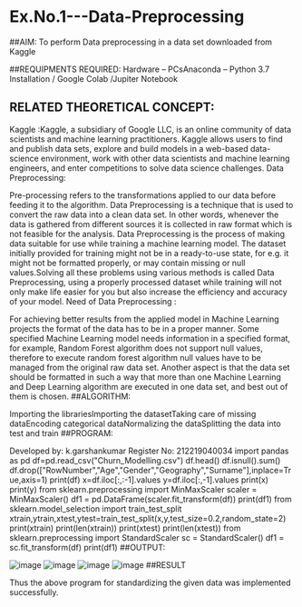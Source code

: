 # Ex.No.1---Data-Preprocessing
##AIM:
To perform Data preprocessing in a data set downloaded from Kaggle

##REQUIPMENTS REQUIRED:
Hardware – PCsAnaconda – Python 3.7 Installation / Google Colab /Jupiter Notebook
## RELATED THEORETICAL CONCEPT:

Kaggle :Kaggle, a subsidiary of Google LLC, is an online community of data scientists and machine learning practitioners. Kaggle allows users to find and publish data sets, explore and build models in a web-based data-science environment, work with other data scientists and machine learning engineers, and enter competitions to solve data science challenges.
Data Preprocessing:

Pre-processing refers to the transformations applied to our data before feeding it to the algorithm. Data Preprocessing is a technique that is used to convert the raw data into a clean data set. In other words, whenever the data is gathered from different sources it is collected in raw format which is not feasible for the analysis.
Data Preprocessing is the process of making data suitable for use while training a machine learning model. The dataset initially provided for training might not be in a ready-to-use state, for e.g. it might not be formatted properly, or may contain missing or null values.Solving all these problems using various methods is called Data Preprocessing, using a properly processed dataset while training will not only make life easier for you but also increase the efficiency and accuracy of your model.
Need of Data Preprocessing :

For achieving better results from the applied model in Machine Learning projects the format of the data has to be in a proper manner. Some specified Machine Learning model needs information in a specified format, for example, Random Forest algorithm does not support null values, therefore to execute random forest algorithm null values have to be managed from the original raw data set.
Another aspect is that the data set should be formatted in such a way that more than one Machine Learning and Deep Learning algorithm are executed in one data set, and best out of them is chosen.
##ALGORITHM:

Importing the librariesImporting the datasetTaking care of missing dataEncoding categorical dataNormalizing the dataSplitting the data into test and train
##PROGRAM:

Developed by: k.garshankumar
Register No: 212219040034
import pandas as pd
df=pd.read_csv("Churn_Modelling.csv")
df.head()
df.isnull().sum()
df.drop(["RowNumber","Age","Gender","Geography","Surname"],inplace=True,axis=1)
print(df)
x=df.iloc[:,:-1].values
y=df.iloc[:,-1].values
print(x)
print(y)
from sklearn.preprocessing import MinMaxScaler
scaler = MinMaxScaler()
df1 = pd.DataFrame(scaler.fit_transform(df))
print(df1)
from sklearn.model_selection import train_test_split
xtrain,ytrain,xtest,ytest=train_test_split(x,y,test_size=0.2,random_state=2)
print(xtrain)
print(len(xtrain))
print(xtest)
print(len(xtest))
from sklearn.preprocessing import StandardScaler
sc = StandardScaler()
df1 = sc.fit_transform(df)
print(df1)
##OUTPUT:

![image](https://user-images.githubusercontent.com/112486797/192798139-39d8e516-1d78-4d14-bddf-5b9e463df0d4.png)
![image](https://user-images.githubusercontent.com/112486797/192798533-8119bd61-8c5b-4e51-893f-86cadb198535.png)
![image](https://user-images.githubusercontent.com/112486797/192798779-77e0e20d-5200-4c16-8230-294ee87034f4.png)
![image](https://user-images.githubusercontent.com/112486797/192799021-a76aa27a-e92a-480f-aca4-8b24d7430c0c.png)
##RESULT

Thus the above program for standardizing the given data was implemented successfully.

